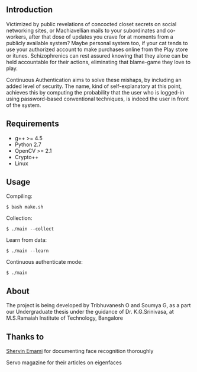 ## Introduction

Victimized by public revelations of concocted closet secrets on social networking sites, or Machiavellian mails  to your subordinates and co-workers, after that dose of updates you crave for at moments from a publicly available system? Maybe personal system too, if your cat tends to use your authorized account to make purchases online from the Play store or itunes. Schizophrenics can rest assured knowing that they alone can be held accountable for their actions, eliminating that blame-game they love to play. 

Continuous Authentication aims to solve these mishaps, by including an added level of security. The name, kind of self-explanatory at this point, achieves this by computing the probability that the user who is logged-in using password-based conventional techniques, is indeed the user in front of the system.

## Requirements

* g++ >= 4.5
* Python 2.7
* OpenCV >= 2.1
* Crypto++
* Linux

## Usage

Compiling:

`$ bash make.sh`

Collection:

`$ ./main --collect`

Learn from data:

`$ ./main --learn`

Continuous authenticate mode:

`$ ./main`

## About

The project is being developed by Tribhuvanesh O and Soumya G, as a part our Undergraduate thesis under the guidance of Dr. K.G.Srinivasa, at M.S.Ramaiah Institute of Technology, Bangalore

## Thanks to

[Shervin Emami](http://www.shervinemami.co.cc/) for documenting face recognition thoroughly

Servo magazine for their articles on eigenfaces
